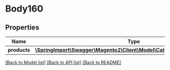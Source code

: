 # Body160

## Properties
Name | Type | Description | Notes
------------ | ------------- | ------------- | -------------
**products** | [**\SpringImport\Swagger\Magento2\Client\Model\CatalogDataProductInterface[]**](CatalogDataProductInterface.md) |  | 

[[Back to Model list]](../README.md#documentation-for-models) [[Back to API list]](../README.md#documentation-for-api-endpoints) [[Back to README]](../README.md)


